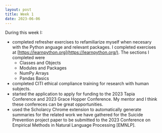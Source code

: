 ```yaml
---
layout: post
title: Week 1
date: 2023-06-06
---
```


During this week I:
* completed refresher exercises to refamiliarize myself when necesary with the Python anguage and relevant packages. I completed exercises at [https://learnpython.org](https://learnpython.org/). The sections I completed were
    * Classes and Objects
    * Modules and Packages
    * NumPy Arrays
    * Pandas Basics
* completed CITI ethical compliance training for research with human subjects.
* started the application to apply for funding to the 2023 Tapia Conference and 2023 Grace Hopper Conference. My mentor and I think these confereces can be great opportunities.
* used the Scholarcy Chrome extension to automatically generate summaries for the related work we have gathered for the Suicide Prevention project paper to be submitted to the 2023 Conference on Empirical Methods in Natural Language Processing \[EMNLP\].
